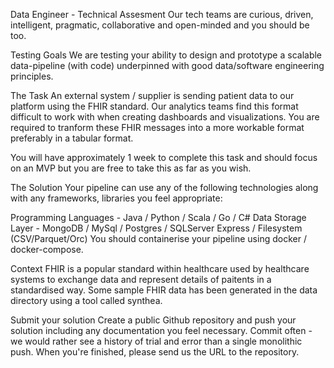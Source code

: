 Data Engineer - Technical Assesment
Our tech teams are curious, driven, intelligent, pragmatic, collaborative and open-minded and you should be too.

Testing Goals
We are testing your ability to design and prototype a scalable data-pipeline (with code) underpinned with good data/software engineering principles.

The Task
An external system / supplier is sending patient data to our platform using the FHIR standard. Our analytics teams find this format difficult to work with when creating dashboards and visualizations. You are required to tranform these FHIR messages into a more workable format preferably in a tabular format.

You will have approximately 1 week to complete this task and should focus on an MVP but you are free to take this as far as you wish.

The Solution
Your pipeline can use any of the following technologies along with any frameworks, libraries you feel appropriate:

Programming Languages - Java / Python / Scala / Go / C#
Data Storage Layer - MongoDB / MySql / Postgres / SQLServer Express / Filesystem (CSV/Parquet/Orc)
You should containerise your pipeline using docker / docker-compose.

Context
FHIR is a popular standard within healthcare used by healthcare systems to exchange data and represent details of paitents in a standardised way. Some sample FHIR data has been generated in the data directory using a tool called synthea.

Submit your solution
Create a public Github repository and push your solution including any documentation you feel necessary. Commit often - we would rather see a history of trial and error than a single monolithic push. When you're finished, please send us the URL to the repository.
